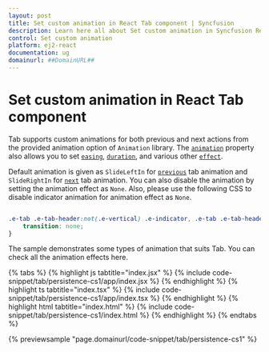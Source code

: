 ```yaml
---
layout: post
title: Set custom animation in React Tab component | Syncfusion
description: Learn here all about Set custom animation in Syncfusion React Tab component of Syncfusion Essential JS 2 and more.
control: Set custom animation 
platform: ej2-react
documentation: ug
domainurl: ##DomainURL##
---
```


# Set custom animation in React Tab component

Tab supports custom animations for both previous and next actions from the provided animation option of `Animation` library. The [`animation`](https://ej2.syncfusion.com/react/documentation/api/tab#animation) property also allows you to set [`easing`](https://ej2.syncfusion.com/react/documentation/api/tab/tabActionSettings#easing), [`duration`](https://ej2.syncfusion.com/react/documentation/api/tab/tabActionSettings#duration), and various other [`effect`](https://ej2.syncfusion.com/react/documentation/api/tab/tabActionSettings#effect).

Default animation is given as `SlideLeftIn` for [`previous`](https://ej2.syncfusion.com/react/documentation/api/tab/tabAnimationSettingsModel#previous) tab animation and `SlideRightIn` for [`next`](https://ej2.syncfusion.com/react/documentation/api/tab/tabAnimationSettingsModel#next) tab animation. You can also disable the animation by setting the animation effect as `None`. Also, please use the following CSS to disable indicator animation for animation effect as `None`.

```css

.e-tab .e-tab-header:not(.e-vertical) .e-indicator, .e-tab .e-tab-header.e-vertical .e-indicator {
    transition: none;
}

```

The sample demonstrates some types of animation that suits Tab. You can check all the animation effects here.

{% tabs %}
{% highlight js tabtitle="index.jsx" %}
{% include code-snippet/tab/persistence-cs1/app/index.jsx %}
{% endhighlight %}
{% highlight ts tabtitle="index.tsx" %}
{% include code-snippet/tab/persistence-cs1/app/index.tsx %}
{% endhighlight %}
{% highlight html tabtitle="index.html" %}
{% include code-snippet/tab/persistence-cs1/index.html %}
{% endhighlight %}
{% endtabs %}
        
{% previewsample "page.domainurl/code-snippet/tab/persistence-cs1" %}